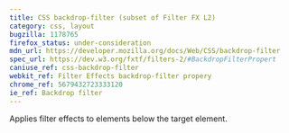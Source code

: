 ```yaml
---
title: CSS backdrop-filter (subset of Filter FX L2)
category: css, layout
bugzilla: 1178765
firefox_status: under-consideration
mdn_url: https://developer.mozilla.org/docs/Web/CSS/backdrop-filter
spec_url: https://dev.w3.org/fxtf/filters-2/#BackdropFilterPropert
caniuse_ref: css-backdrop-filter
webkit_ref: Filter Effects backdrop-filter propery
chrome_ref: 5679432723333120
ie_ref: Backdrop filter
---
```


Applies filter effects to elements below the target element.
